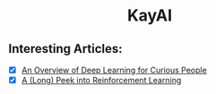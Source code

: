 <h1 align=center> KayAI </h1>


## Interesting Articles:

- [x] [An Overview of Deep Learning for Curious People](https://lilianweng.github.io/lil-log/2017/06/21/an-overview-of-deep-learning.html)
- [x] [A (Long) Peek into Reinforcement Learning](https://lilianweng.github.io/lil-log/2018/02/19/a-long-peek-into-reinforcement-learning.html)